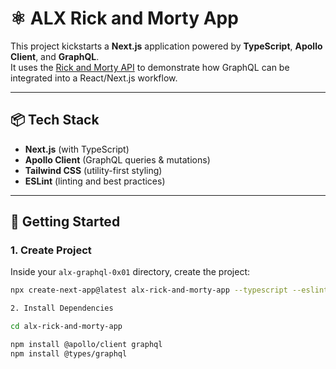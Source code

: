 # ⚛️ ALX Rick and Morty App

This project kickstarts a **Next.js** application powered by **TypeScript**, **Apollo Client**, and **GraphQL**.  
It uses the [Rick and Morty API](https://rickandmortyapi.com/graphql) to demonstrate how GraphQL can be integrated into a React/Next.js workflow.  

---

## 📦 Tech Stack

- **Next.js** (with TypeScript)  
- **Apollo Client** (GraphQL queries & mutations)  
- **Tailwind CSS** (utility-first styling)  
- **ESLint** (linting and best practices)  

---

## 🚀 Getting Started

### 1. Create Project
Inside your `alx-graphql-0x01` directory, create the project:  

```bash
npx create-next-app@latest alx-rick-and-morty-app --typescript --eslint --tailwind

2. Install Dependencies

cd alx-rick-and-morty-app

npm install @apollo/client graphql
npm install @types/graphql
